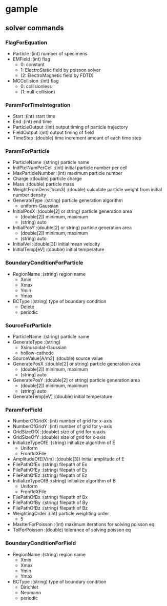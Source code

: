 # gample
## solver commands
### FlagForEquation
- Particle  :(int) number of specimens
- EMField   :(int) flag
    -  0: constant
    -  1: ElectroStatic field by poisson solver
    - (2: ElectroMagnetic field by FDTD)
- MCCollision   :(int) flag
    -  0: collisionless
    - (1: null-collision)
### ParamForTimeIntegration
- Start             :(int) start time
- End               :(int) end time
- ParticleOutput    :(int) output timing of particle trajectory
- FieldOutput       :(int) output timing of field
- TimeStep          :(double) time increment amount of each time step
### ParamForParticle
- ParticleName          :(string) particle name
- InitPtclNumPerCell    :(int) initial particle number per cell
- MaxParticleNumber     :(int) maximum particle number
- Charge                :(double) particle charge
- Mass                  :(double) particle mass
- WeightFromDens[1/cm3] :(double) culculate particle weight from initial number density
- GenerateType          :(string) particle generation algorithm
    - uniform-Gaussian
- InitialPosX           :(double[2] or string) particle generation area
    - (double[2]) minimum, maximum
    - (string) auto
- InitialPosY           :(double[2] or string) particle generation area
    - (double[2]) minimum, maximum
    - (string) auto
- InitialVel            :(double[3]) initial mean velocity
- InitialTemp[eV]       :(double) initial temperature
### BoundaryConditionForParticle
- RegionName    :(string) region name
    - Xmin
    - Xmax
    - Ymin
    - Ymax
- BCType        :(string) type of boundary condition
    - Delete
    - periodic
### SourceForParticle
- ParticleName      :(string) particle name
- GenerateType      :(string)
    - Xsinusoidal-Gaussian
    - hollow-cathode
- SourceValue[A/m2] :(double) source value
- GeneratePosX      :(double[2] or string) particle generation area
    - (double[2]) minimum, maximum
    - (string) auto
- GeneratePosY      :(double[2] or string) particle generation area
    - (double[2]) minimum, maximum
    - (string) auto
- GenerateTemp[eV]  :(double) initial temperature
### ParamForField
- NumberOfGridX     :(int) number of grid for x-axis
- NumberOfGridY     :(int) number of grid for y-axis
- GridSizeOfX       :(double) size of grid for x-axis
- GridSizeOfY       :(double) size of grid for x-axis
- InitializeTypeOfE :(string) initialize algorithm of E
    - Uniform
    - From1dXFile
- AmplitudeOfE[V/m] :(double[3]) Initial amplitude of E
- FilePathOfEx      :(string) filepath of Ex
- FilePathOfEy      :(string) filepath of Ey
- FilePathOfEz      :(string) filepath of Ez
- InitializeTypeOfB :(string) initialize algorithm of B
    - Uniform
    - From1dXFile
- FilePathOfBx      :(string) filepath of Bx
- FilePathOfBy      :(string) filepath of By
- FilePathOfBz      :(string) filepath of Bz
- WeightingOrder    :(int) particle weighting order
    - 5
- MaxIterForPoisson :(int) maximum iterations for solving poisson eq
- TolForPoisson     :(double) tolerance of solving poisson eq
### BoundaryConditionForField
- RegionName    :(string) region name
    - Xmin
    - Xmax
    - Ymin
    - Ymax
- BCType        :(string) type of boundary condition
    - Dirichlet
    - Neumann
    - periodic